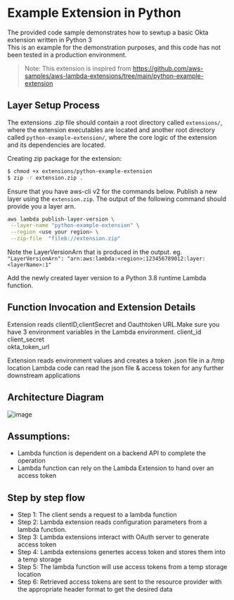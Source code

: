 # Example Extension in Python
The provided code sample demonstrates how to sewtup a basic Okta extension written in Python 3  
This is an example for the demonstration purposes, and this code has not been tested in a production environment.
> Note: This extension is inspired from https://github.com/aws-samples/aws-lambda-extensions/tree/main/python-example-extension


## Layer Setup Process
The extensions .zip file should contain a root directory called `extensions/`, where the extension executables are located and another root directory called `python-example-extension/`, where the core logic of the extension  and its dependencies are located.

Creating zip package for the extension:
```bash
$ chmod +x extensions/python-example-extension
$ zip -r extension.zip .
```

Ensure that you have aws-cli v2 for the commands below.
Publish a new layer using the `extension.zip`. The output of the following command should provide you a layer arn.
```bash
aws lambda publish-layer-version \
 --layer-name "python-example-extension" \
 --region <use your region> \
 --zip-file  "fileb://extension.zip"
```
Note the LayerVersionArn that is produced in the output.
eg. `"LayerVersionArn": "arn:aws:lambda:<region>:123456789012:layer:<layerName>:1"`

Add the newly created layer version to a Python 3.8 runtime Lambda function.


## Function Invocation and Extension Details
Extension reads clientID,clientSecret and Oauthtoken URL.Make sure you have 3 environment variables in the Lambda environment. 
client_id 
client_secret	 
okta_token_url

Extension reads environment values and creates a token .json file in a /tmp location
Lambda code can read the json file & access token for any further downstream applications 

## Architecture Diagram 

![image](https://user-images.githubusercontent.com/2838125/161128097-4dcc4b99-e5fc-4f66-be1f-9ed72869ddf4.png)


## Assumptions: 
* Lambda function is dependent on a backend API to complete the operation
* Lambda function can rely on the Lambda Extension to hand over an access token

## Step by step flow
* Step 1: The client sends a request to a lambda function
* Step 2: Lambda extension reads configuration parameters from a lambda function.
* Step 3: Lambda extensions interact with OAuth server to generate access token
* Step 4: Lambda extensions genertes access token and stores them into a temp storage 
* Step 5: The lambda function will use access tokens from a temp storage location
* Step 6: Retrieved access tokens are sent to the resource provider with the appropriate header format to get the desired data

